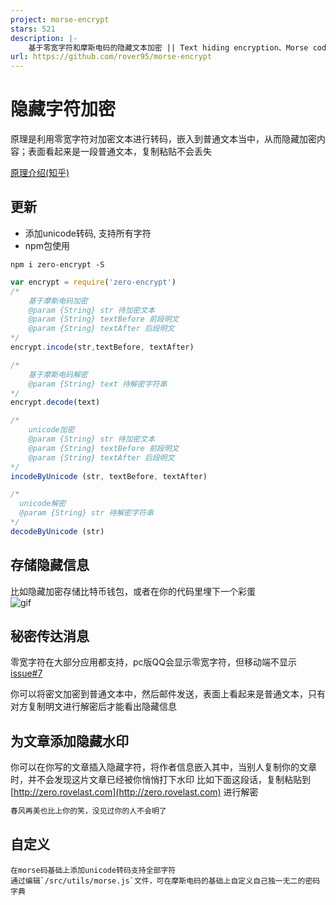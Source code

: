 ```yaml
---
project: morse-encrypt
stars: 521
description: |-
    基于零宽字符和摩斯电码的隐藏文本加密 || Text hiding encryption、Morse code encryption、zero-width character encryption
url: https://github.com/rover95/morse-encrypt
---
```


# 隐藏字符加密

原理是利用零宽字符对加密文本进行转码，嵌入到普通文本当中，从而隐藏加密内容；表面看起来是一段普通文本，复制粘贴不会丢失  

[原理介绍(知乎)](https://zhuanlan.zhihu.com/p/75992161)  

## **更新**
- 添加unicode转码, 支持所有字符
- npm包使用
```
npm i zero-encrypt -S
```

```js
var encrypt = require('zero-encrypt')
/*
    基于摩斯电码加密
    @param {String} str 待加密文本
    @param {String} textBefore 前段明文
    @param {String} textAfter 后段明文
*/
encrypt.incode(str,textBefore, textAfter)

/*
    基于摩斯电码解密
    @param {String} text 待解密字符串
*/
encrypt.decode(text)

/*
    unicode加密
    @param {String} str 待加密文本
    @param {String} textBefore 前段明文
    @param {String} textAfter 后段明文
*/
incodeByUnicode (str, textBefore, textAfter)

/*
  unicode解密
  @param {String} str 待解密字符串
*/
decodeByUnicode (str)
```

## 存储隐藏信息  

比如隐藏加密存储比特币钱包，或者在你的代码里埋下一个彩蛋  
![gif](https://raw.githubusercontent.com/rover95/morse-encrypt/master/src/assets/morse-b.gif)

## 秘密传达消息

零宽字符在大部分应用都支持，pc版QQ会显示零宽字符，但移动端不显示 [issue#7](https://github.com/rover95/morse-encrypt/issues/7)  

你可以将密文加密到普通文本中，然后邮件发送，表面上看起来是普通文本，只有对方复制明文进行解密后才能看出隐藏信息

## 为文章添加隐藏水印

你可以在你写的文章插入隐藏字符，将作者信息嵌入其中，当别人复制你的文章时，并不会发现这片文章已经被你悄悄打下水印
比如下面这段话，复制粘贴到 [http://zero.rovelast.com](http://zero.rovelast.com) 进行解密

```txt
春风再美也比上你的笑，‌‍‌​‍‍‍​‌‌‌‍​‌​‌‍‌‌​‌‍​‌‌‌​‍没见过你的人不会明了
```

## 自定义
~~~密码字典使用了摩斯电码，所以只支持小写；目前支持字符集包括小写字母、数字、中文~~~
在morse码基础上添加unicode转码支持全部字符    
通过编辑`/src/utils/morse.js`文件，可在摩斯电码的基础上自定义自己独一无二的密码字典  


